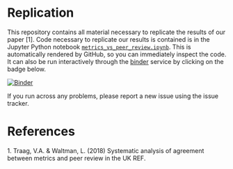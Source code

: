 # Replication

This repository contains all material necessary to replicate the results of our paper [1]. Code necessary to replicate our results is contained is in the Jupyter Python notebook [`metrics_vs_peer_review.ipynb`](metrics_vs_peer_review.ipynb). This is automatically rendered by GitHub, so you can immediately inspect the code. It can also be run interactively through the <a href="https://mybinder.readthedocs.io/en/latest/">binder</a> service by clicking on the badge below.

[![Binder](https://mybinder.org/badge.svg)](https://mybinder.org/v2/gh/vtraag/replication-uk-ref-2014/master?filepath=metrics_vs_peer_review.ipynb)

If you run across any problems, please report a new issue using the issue tracker.

# References

<a name="1">1.</a> Traag, V.A. & Waltman, L. (2018) Systematic analysis of agreement between metrics and peer review in the UK REF.